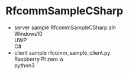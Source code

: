 # RfcommSampleCSharp
- server sample
    RfcommSampleCSharp.sln  
    Windows10  
    UWP  
    C#  
- client sample
    rfcomm_sample_client.py  
    Raspberry Pi zero w  
    python3  

